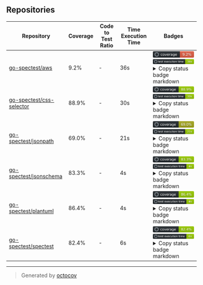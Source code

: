 ## Repositories

| Repository | Coverage | Code to Test Ratio | Time Execution Time | Badges |
| --- | --- | --- | --- | --- |
| [go-spectest/aws](https://github.com/go-spectest/aws) | 9.2% | - | 36s | ![go-spectest/aws](https://github.com/go-spectest/octocovs-central-repo/blob/main//badges/go-spectest/aws/coverage.svg?raw=true) ![go-spectest/aws](https://github.com/go-spectest/octocovs-central-repo/blob/main//badges/go-spectest/aws/time.svg?raw=true) <details><summary>Copy status badge markdown</summary>```![Coverage](https://github.com/go-spectest/octocovs-central-repo/blob/main//badges/go-spectest/aws/coverage.svg?raw=true)```<br>```![Test Execution Time](https://github.com/go-spectest/octocovs-central-repo/blob/main//badges/go-spectest/aws/time.svg?raw=true)```</details> |
| [go-spectest/css-selector](https://github.com/go-spectest/css-selector) | 88.9% | - | 30s | ![go-spectest/css-selector](https://github.com/go-spectest/octocovs-central-repo/blob/main//badges/go-spectest/css-selector/coverage.svg?raw=true) ![go-spectest/css-selector](https://github.com/go-spectest/octocovs-central-repo/blob/main//badges/go-spectest/css-selector/time.svg?raw=true) <details><summary>Copy status badge markdown</summary>```![Coverage](https://github.com/go-spectest/octocovs-central-repo/blob/main//badges/go-spectest/css-selector/coverage.svg?raw=true)```<br>```![Test Execution Time](https://github.com/go-spectest/octocovs-central-repo/blob/main//badges/go-spectest/css-selector/time.svg?raw=true)```</details> |
| [go-spectest/jsonpath](https://github.com/go-spectest/jsonpath) | 69.0% | - | 21s | ![go-spectest/jsonpath](https://github.com/go-spectest/octocovs-central-repo/blob/main//badges/go-spectest/jsonpath/coverage.svg?raw=true) ![go-spectest/jsonpath](https://github.com/go-spectest/octocovs-central-repo/blob/main//badges/go-spectest/jsonpath/time.svg?raw=true) <details><summary>Copy status badge markdown</summary>```![Coverage](https://github.com/go-spectest/octocovs-central-repo/blob/main//badges/go-spectest/jsonpath/coverage.svg?raw=true)```<br>```![Test Execution Time](https://github.com/go-spectest/octocovs-central-repo/blob/main//badges/go-spectest/jsonpath/time.svg?raw=true)```</details> |
| [go-spectest/jsonschema](https://github.com/go-spectest/jsonschema) | 83.3% | - | 4s | ![go-spectest/jsonschema](https://github.com/go-spectest/octocovs-central-repo/blob/main//badges/go-spectest/jsonschema/coverage.svg?raw=true) ![go-spectest/jsonschema](https://github.com/go-spectest/octocovs-central-repo/blob/main//badges/go-spectest/jsonschema/time.svg?raw=true) <details><summary>Copy status badge markdown</summary>```![Coverage](https://github.com/go-spectest/octocovs-central-repo/blob/main//badges/go-spectest/jsonschema/coverage.svg?raw=true)```<br>```![Test Execution Time](https://github.com/go-spectest/octocovs-central-repo/blob/main//badges/go-spectest/jsonschema/time.svg?raw=true)```</details> |
| [go-spectest/plantuml](https://github.com/go-spectest/plantuml) | 86.4% | - | 4s | ![go-spectest/plantuml](https://github.com/go-spectest/octocovs-central-repo/blob/main//badges/go-spectest/plantuml/coverage.svg?raw=true) ![go-spectest/plantuml](https://github.com/go-spectest/octocovs-central-repo/blob/main//badges/go-spectest/plantuml/time.svg?raw=true) <details><summary>Copy status badge markdown</summary>```![Coverage](https://github.com/go-spectest/octocovs-central-repo/blob/main//badges/go-spectest/plantuml/coverage.svg?raw=true)```<br>```![Test Execution Time](https://github.com/go-spectest/octocovs-central-repo/blob/main//badges/go-spectest/plantuml/time.svg?raw=true)```</details> |
| [go-spectest/spectest](https://github.com/go-spectest/spectest) | 82.4% | - | 6s | ![go-spectest/spectest](https://github.com/go-spectest/octocovs-central-repo/blob/main//badges/go-spectest/spectest/coverage.svg?raw=true) ![go-spectest/spectest](https://github.com/go-spectest/octocovs-central-repo/blob/main//badges/go-spectest/spectest/time.svg?raw=true) <details><summary>Copy status badge markdown</summary>```![Coverage](https://github.com/go-spectest/octocovs-central-repo/blob/main//badges/go-spectest/spectest/coverage.svg?raw=true)```<br>```![Test Execution Time](https://github.com/go-spectest/octocovs-central-repo/blob/main//badges/go-spectest/spectest/time.svg?raw=true)```</details> |

---

> Generated by [octocov](https://github.com/k1LoW/octocov)
